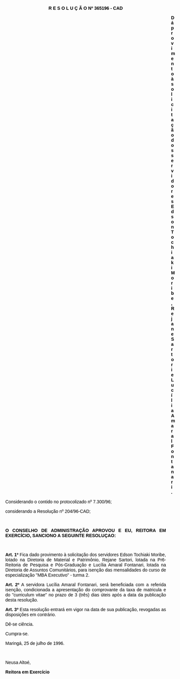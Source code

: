 <BODY TEXT="#000000">

<B><FONT FACE="Arial"><P ALIGN="CENTER">R E S O L U &Ccedil; &Atilde; O Nº 365196 - CAD</P>
</B><P ALIGN="JUSTIFY"></P><DIR>
<DIR>
<DIR>
<DIR>
<DIR>
<DIR>
<DIR>
<DIR>
<DIR>
<DIR>
<DIR>
<DIR>
<DIR>

<B><P ALIGN="JUSTIFY">D&aacute; provimento &agrave; solicita&ccedil;&atilde;o dos servidores Edson Tochiaki Moribe, Rejane Sartori e Luc&iacute;lia Amaral Fontanari.</P>
</B><P ALIGN="JUSTIFY"></P></DIR>
</DIR>
</DIR>
</DIR>
</DIR>
</DIR>
</DIR>
</DIR>
</DIR>
</DIR>
</DIR>
</DIR>
</DIR>

<P ALIGN="JUSTIFY">Considerando o contido no protocolizado nº 7.300/96; </P>
<P ALIGN="JUSTIFY">considerando a Resolu&ccedil;&atilde;o nº 204/96-CAD;</P>
<P ALIGN="JUSTIFY"></P>
<P ALIGN="JUSTIFY">&nbsp;</P>
<B><P ALIGN="JUSTIFY">O CONSELHO DE ADMINISTRA&Ccedil;&Atilde;O APROVOU E EU, REITORA EM EXERC&Iacute;CIO, SANCIONO A SEGUINTE RESOLU&Ccedil;AO:</P>
</B><P ALIGN="JUSTIFY"></P>
<P ALIGN="JUSTIFY">&nbsp;</P>
<B><P ALIGN="JUSTIFY">Art. 1º</B> Fica dado provimento &agrave; solicita&ccedil;&atilde;o dos servidores Edson Tochiaki Moribe, lotado na Diretoria de Material e Patrim&ocirc;nio, Rejane Sartori, lotada na Pr6-Reitoria de Pesquisa e P&oacute;s-Gradua&ccedil;&atilde;o e Luc&iacute;lia Amaral Fontanari, lotada na Diretoria de Assuntos Comunit&aacute;rios, para isen&ccedil;&atilde;o das mensalidades do curso de especializa&ccedil;&atilde;o  "MBA Executivo" - turma 2.</P>
<B><P ALIGN="JUSTIFY">Art. 2º</B> A servidora Luc&iacute;lia Amaral Fontanari, ser&aacute; beneficiada com a referida isen&ccedil;&atilde;o, condicionada a apresenta&ccedil;&atilde;o do comprovante da taxa de matricula e do "curriculum vitae" no prazo de 3 (tr&ecirc;s) dias &uacute;teis ap&oacute;s a data da publica&ccedil;&atilde;o desta resolu&ccedil;&atilde;o.</P>
<B><P ALIGN="JUSTIFY">Art. 3º </B>Esta resolu&ccedil;&atilde;o entrar&aacute; em vigor na data de sua publica&ccedil;&atilde;o, revogadas as disposi&ccedil;&otilde;es em contr&aacute;rio. </P>
<P ALIGN="JUSTIFY">D&ecirc;-se ci&ecirc;ncia.</P>
<P ALIGN="JUSTIFY">Cumpra-se.</P>
<P ALIGN="JUSTIFY"></P>
<P ALIGN="JUSTIFY">Maring&aacute;, 25 de julho de 1996.</P>
<P ALIGN="JUSTIFY"></P>
<P ALIGN="JUSTIFY">&nbsp;</P>
<P ALIGN="JUSTIFY">Neusa Alto&eacute;,</P>
<B><P ALIGN="JUSTIFY">Reitora em Exerc&iacute;cio </P>
</B><P ALIGN="JUSTIFY"></P></FONT></BODY>
